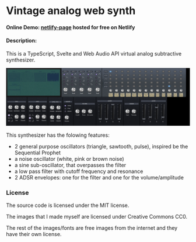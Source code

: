 # Vintage analog web synth

#### Online Demo: [netlify-page](https://vintage-analog-web-synth.netlify.app/) hosted for free on Netlify
#### Description:
This is a TypeScript, Svelte and Web Audio API virtual analog subtractive synthesizer.

![screenshot](screenshots/screenshot-02.png)

This synthesizer has the folowing features:
* 2 general purpose oscillators (triangle, sawtooth, pulse), inspired be the Sequential Prophet
* a noise oscillator (white, pink or brown noise)
* a sine sub-oscillator, that overpasses the filter
* a low pass filter with cutoff frequency and resonance
* 2 ADSR envelopes: one for the filter and one for the volume/amplitude

### License
The source code is licensed under the MIT license.

The images that I made myself are licensed under Creative Commons CC0.

The rest of the images/fonts are free images from the internet and they have their own license. 